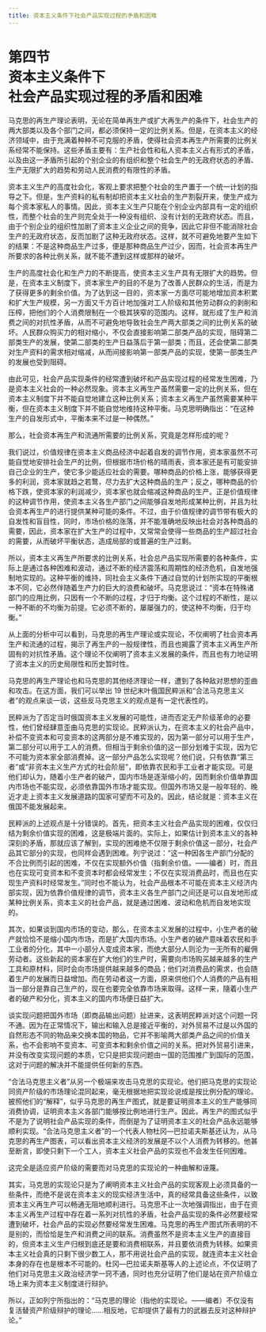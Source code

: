 ```yaml
---
title: 资本主义条件下社会产品实现过程的矛盾和困难
---
```


# 第四节<br>**资本主义条件下<br>社会产品实现过程的矛盾和困难**

马克思的再生产理论表明，无论在简单再生产或扩大再生产的条件下，社会生产的两大部类以及各个部门之间，都必须保持一定的比例关系。但是，在资本主义的经济领域中，由于充满着种种不可克服的矛盾，使得社会资本再生产所需要的比例关系经常不能保持。这些矛盾主要有：生产社会性和私人资本主义占有形式的矛盾，以及由这一矛盾所引起的个别企业的有组织和整个社会生产的无政府状态的矛盾、生产无限扩大的趋势和劳动人民消费的有限性的矛盾。

资本主义生产的高度社会化，客观上要求把整个社会的生产置于一个统一计划的指导之下。但是，生产资料的私有制却把资本主义社会的生产割裂开来，使生产成为每个资本家私人的事情。因此，资本主义生产只能在个别企业内部具有一定的组织性，而整个社会的生产则完全处于一种没有组织、没有计划的无政府状态。而且，由于个别企业的组织性加剧了资本主义企业之间的竞争，因此它非但不能消除社会生产的无政府状态，反而加剧了这种无政府状态。这样，就不可避免地要产生如下的结果：不是这种商品生产过多，便是那种商品生产过少，因而，社会资本再生产所要求的各种比例关系，就不能不遭到这样或那样的破坏。

生产的高度社会化和生产力的不断提高，使资本主义生产具有无限扩大的趋势。但是，在资本主义制度下，资本家生产的目的不是为了改善人民群众的生活，而是为了获得更多的剩余价值。为了达到这一目的，资本家一方面尽可能地增加资本积累和扩大生产规模，另一方面又千方百计地加强对工人阶级和其他劳动群众的剥削和压榨，把他们的个人消费限制在一个极其狭窄的范围内。这样，就形成了生产和消费之间的对抗性矛盾，从而不可避免地导致社会生产两大部类之间的比例关系的破坏。人民群众购买力的相对缩小，不仅会直接影响第二部类产品的实现，阻碍第二部类生产的发展，使第二部类的生产日益落后于第一部类；而且，还会使第二部类对生产资料的需求相对缩减，从而间接影响第一部类产品的实现，使第一部类生产的发展也受到阻碍。

由此可见，社会产品实现条件的经常遭到破坏和产品实现过程的经常发生困难，乃是资本主义社会的一种必然现象。资本主义再生产虽然需要一定的比例关系，但在资本主义制度下并不能自觉地建立这种比例关系；资本主义再生产虽然需要某种平衡，但在资本主义制度下并不能自觉地维持这种平衡。马克思明确指出：“在这种生产的自发形式中，平衡本来不过是一种偶然。”

那么，社会资本再生产和流通所需要的比例关系，究竟是怎样形成的呢？

我们说过，价值规律在资本主义商品经济中起着自发的调节作用，资本家虽然不可能自觉地安排社会生产的比例，但根据市场价格的晴雨表，资本家还是有可能安排自己企业的生产，使它多少能适应社会的需要。哪种商品的价格上涨，能够获得更多的利润，资本家就趋之若鹜，尽力去扩大这种商品的生产；反之，哪种商品的价格下跌，使资本家的利润减少，资本家也就会缩减这种商品的生产。正是价值规律的这种调节作用，使资本主义各生产部门之间能够自发地形成某种比例，并且为社会资本再生产的进行提供某种可能的条件。不过，由于价值规律的调节带有极大的自发性和盲目性，同时，市场价格的涨落，并不能准确地反映出社会对各种商品的需要，因此，资本家在扩大生产的过程中，又常常会使得一些商品的生产超过社会的需要，从而破坏平衡状态，造成局部的或普遍的生产过剩。

所以，资本主义再生产所要求的比例关系，社会总产品实现所需要的各种条件，实际上是通过各种困难和波动，通过不断的经济震荡和周期性的经济危机，自发地强制地实现的。这种平衡的维持，同社会主义条件下通过自觉的计划所实现的平衡根本不同，它必然伴随着生产力的巨大的浪费和破坏。马克思说过：“资本在特殊诸部门的应用比例，只因有一个不断的过程，才归于均衡。这个过程的不断性，是以一种不断的不均衡为前提。它必须不断的，屡屡强力的，使这种不均衡，归于均衡。”

从上面的分析中可以看到，马克思的再生产理论或实现论，不仅阐明了社会资本再生产和流通的过程，揭示了再生产的一般规律性，而且也揭露了资本主义再生产所固有的对抗性矛盾。这个理论不仅阐明了资本主义发展的条件，而且也有力地证明了资本主义的历史局限性和历史暂时性。

马克思的再生产理论也和马克思的其他经济理论一样，遭到了各种敌对思想的歪曲和攻击。在这方面，我们可以举出 19 世纪末叶俄国民粹派和“合法马克思主义者”的观点来谈一谈，这些反马克思主义的观点是有一定代表性的。

民粹派为了否定当时俄国资本主义发展的可能性，进而否定无产阶级革命的必要性，他们曾经肆意歪曲马克思的实现论。民粹派认为，在资本主义的社会产品中，补偿不变资本和可变资本的这两部分是不难实现的，因为第一部分可以用于生产，第二部分可以用于工人的消费。但相当于剩余价值的这一部分划难于实现，因为它不可能为资本家全部消费掉。这一部分产品怎么实现呢？他们说，只有依靠“第三者”或“非资本主义生产方式的社会阶层”，即依靠农民和手工业者才能实现。可是他们却认为，随着小生产者的破产，国内市场是逐渐缩小的，因而剩余价值单靠国内市场也不能实现，必须依靠国外市场才能实现。但国外市场又是一般年轻的、晚近才走上资本主义发展道路的国家可望而不可及的。因此，结论就是：资本主义在俄国不能发展起来。

民粹派的上述观点是十分错误的。首先，把资本主义社会产品实现的困难，仅仅归结为剩余价值实现的困难，这是极端片面的。实际上，如果估计到资本主义的各种深刻的矛盾，那就应该了解到，实现的困难绝不仅限于剩余价值这一部分，社会产品其它部分的实现，也同样会遇到困难。列宁说过：“这一种因各生产部门分配的不合比例而引起的困难，不仅在实现额外价值（指剩余价值。——编者）时，而且也在实现可变资本和不变资本时都会经常发生；不仅在实现消费品时，而且也在实现生产资料时经常发生。”同时也不能认为，社会产品根本不可能在资本主义经济内部实现，因为依靠价值规律的调节，资本主义各生产部门之间还是可以自发地形成某种比例关系，资本主义的社会产品，就是通过困难、波动和危机而自发地实现的。

其次，如果谈到国内市场的变动，那么，在资本主义发展的过程中，小生产者的破产就恰恰不是缩小国内市场，而是扩大国内市场。小生产者的破产意味着农民和手工业者的分化，其中一小部分人变成资本家，而绝大部分人则沦为一无所有的雇佣劳动者。这些新起的资本家在扩大他们的生产时，需要向市场购买越来越多的生产工具和原材料，同时会向市场提供越来越多的商品；他们对消费品的需求，也会随着生产的发展而日益增加。而在劳动者这一方面，原来供他们个人消费的产品有相当一部分是靠自己生产的，现在也要完全依靠市场来取得。这样一来，隨着小生产者的破产和分化，资本主义的国内市场便日益扩大。

谈实现问题把国外市场（即商品输出问题）扯进来，这表明民粹派对这个问题一窍不通。因为在正常情况下，输出和输入总是接近平衡的，对外贸易不过是以外国的自然形态不同的物品来交换本国的物品，它并不影喻两大部类产品之间的价值关系，也不会影响不变资本、可变资本和剩余价值之间的关系。把对外贸易引进来，并没有改变实现问题的本质，它只是把实现问题由一国的范围推广到国际的范围，这对于问题的解决并不能提供任何新的东西。

“合法马克思主义者”从另一个极端来攻击马克思的实现论。他们把马克思的实现论同资产阶级的市场理论混同起来，毫无根据地把实现论说成是按比例分配的理论。披照他们的“解释”，似乎马克思的再生产图式，就是要证明资本主义的生产能够同消费协调，证明资本主义各部门能够按比例地进行生产。因此，再生产的图式似乎不是为了说明社会产品实现的条件，而倒是为了证明资本主义的社会产品永远能够顺利实现。“合法马克思主义者”的一个代表人物杜冈—巴拉诺夫斯基还认为，从马克思的再生产图表，可以看出资本主义经济的发展是不以个人消费为转移的。他甚至断言，即使只剩下一个工人，资本主义社会产品的实现也不会发生任何困难。

这完全是适应资产阶级的需要而对马克思的实现论的一种曲解和诬蔑。

其实，马克思的实现论只是为了阐明资本主义社会产品的实现客观上必须具备的一些条件，而绝不是说在资本主义的现实经济生活中，真的经常具备这些条件，以致资本主义再生产可以畅通无阻地顺利进行。马克思不止一次地强调指出，由于在资本主义再生产过程中存在着一系列对抗性的矛盾，社会产品实现的条件必然要经常遭到破坏，社会产品的实现必然要经常发生困难。马克思的再生产图式所表明的不是别的，而恰恰是生产和消费之间的联系。消费虽然不是资本主义生产的直接目的，但资本主义生产归根到底还是要和消费相联系，并且要依消费为转移。如果资本主义社会真的只剩下很少数工人，那不用说社会产品的实现，就连资本主义社会本身的存在也是根本不可能的。杜冈—巴拉诺夫斯基等人的上述论点，不仅证明了他们对马克思主义政治经济学一窍不通，同时也充分证明了他们是站在资产阶级立场上来为资本主义制度进行辩护。

所以，正如列宁所指出的：“马克思的理论（指他的实现论。——编者）不仅没有复活替资产阶级辩护的理论……相反地，它却提供了最有力的武器去反对这种辩护论。”